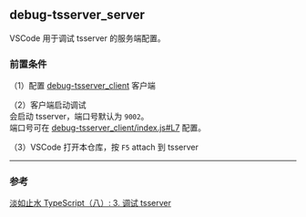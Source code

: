 ## debug-tsserver_server

VSCode 用于调试 tsserver 的服务端配置。

### 前置条件

（1）配置 [debug-tsserver_client](https://github.com/thzt/debug-tsserver_client) 客户端  

（2）客户端启动调试  
会启动 tsserver，端口号默认为 `9002`。  
端口号可在 [debug-tsserver_client/index.js#L7](https://github.com/thzt/debug-tsserver_client/blob/master/index.js#L7) 配置。 

（3）VSCode 打开本仓库，按 `F5` attach 到 tsserver  

- - -

### 参考

[淡如止水 TypeScript（八）: 3. 调试 tsserver](https://www.yuque.com/thzt/typescript/suz2wo#d1ba7040)
